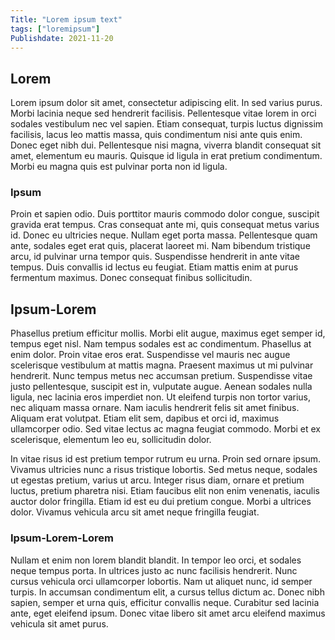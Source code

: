 ```yaml
---
Title: "Lorem ipsum text"
tags: ["loremipsum"]
Publishdate: 2021-11-20
---
```

## Lorem

Lorem ipsum dolor sit amet, consectetur adipiscing elit. In sed varius purus. Morbi lacinia neque sed hendrerit facilisis. Pellentesque vitae lorem in orci sodales vestibulum nec vel sapien. Etiam consequat, turpis luctus dignissim facilisis, lacus leo mattis massa, quis condimentum nisi ante quis enim. Donec eget nibh dui. Pellentesque nisi magna, viverra blandit consequat sit amet, elementum eu mauris. Quisque id ligula in erat pretium condimentum. Morbi eu magna quis est pulvinar porta non id ligula.

### Ipsum

Proin et sapien odio. Duis porttitor mauris commodo dolor congue, suscipit gravida erat tempus. Cras consequat ante mi, quis consequat metus varius id. Donec eu ultricies neque. Nullam eget porta massa. Pellentesque quam ante, sodales eget erat quis, placerat laoreet mi. Nam bibendum tristique arcu, id pulvinar urna tempor quis. Suspendisse hendrerit in ante vitae tempus. Duis convallis id lectus eu feugiat. Etiam mattis enim at purus fermentum maximus. Donec consequat finibus sollicitudin.

## Ipsum-Lorem

Phasellus pretium efficitur mollis. Morbi elit augue, maximus eget semper id, tempus eget nisl. Nam tempus sodales est ac condimentum. Phasellus at enim dolor. Proin vitae eros erat. Suspendisse vel mauris nec augue scelerisque vestibulum at mattis magna. Praesent maximus ut mi pulvinar hendrerit. Nunc tempus metus nec accumsan pretium. Suspendisse vitae justo pellentesque, suscipit est in, vulputate augue. Aenean sodales nulla ligula, nec lacinia eros imperdiet non. Ut eleifend turpis non tortor varius, nec aliquam massa ornare. Nam iaculis hendrerit felis sit amet finibus. Aliquam erat volutpat. Etiam elit sem, dapibus et orci id, maximus ullamcorper odio. Sed vitae lectus ac magna feugiat commodo. Morbi et ex scelerisque, elementum leo eu, sollicitudin dolor.

In vitae risus id est pretium tempor rutrum eu urna. Proin sed ornare ipsum. Vivamus ultricies nunc a risus tristique lobortis. Sed metus neque, sodales ut egestas pretium, varius ut arcu. Integer risus diam, ornare et pretium luctus, pretium pharetra nisi. Etiam faucibus elit non enim venenatis, iaculis auctor dolor fringilla. Etiam id est eu dui pretium congue. Morbi a ultrices dolor. Vivamus vehicula arcu sit amet neque fringilla feugiat.

### Ipsum-Lorem-Lorem

Nullam et enim non lorem blandit blandit. In tempor leo orci, et sodales neque tempus porta. In ultrices justo ac nunc facilisis hendrerit. Nunc cursus vehicula orci ullamcorper lobortis. Nam ut aliquet nunc, id semper turpis. In accumsan condimentum elit, a cursus tellus dictum ac. Donec nibh sapien, semper et urna quis, efficitur convallis neque. Curabitur sed lacinia ante, eget eleifend ipsum. Donec vitae libero sit amet arcu eleifend maximus vehicula sit amet purus. 
